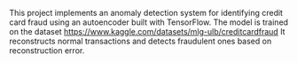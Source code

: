 This project implements an anomaly detection system for identifying credit card fraud using an autoencoder built with TensorFlow. The model is trained on the dataset https://www.kaggle.com/datasets/mlg-ulb/creditcardfraud
It reconstructs normal transactions and detects fraudulent ones based on reconstruction error.
